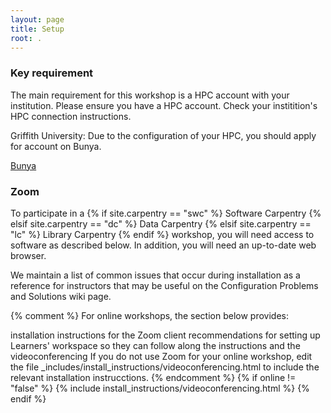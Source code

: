 ```yaml
---
layout: page
title: Setup
root: .
---
```



### Key requirement

The main requirement for this workshop is a HPC account with your institution. Please ensure you have a HPC account. Check your institition's HPC connection instructions.

Griffith University: Due to the configuration of your HPC, you should apply for account on Bunya.

[Bunya](https://rcc.uq.edu.au/bunya)

### Zoom

To participate in a {% if site.carpentry == "swc" %} Software Carpentry {% elsif site.carpentry == "dc" %} Data Carpentry {% elsif site.carpentry == "lc" %} Library Carpentry {% endif %} workshop, you will need access to software as described below. In addition, you will need an up-to-date web browser.

We maintain a list of common issues that occur during installation as a reference for instructors that may be useful on the Configuration Problems and Solutions wiki page.

{% comment %} For online workshops, the section below provides:

installation instructions for the Zoom client
recommendations for setting up Learners' workspace so they can follow along the instructions and the videoconferencing
If you do not use Zoom for your online workshop, edit the file _includes/install_instructions/videoconferencing.html to include the relevant installation instrucctions. {% endcomment %} {% if online != "false" %} {% include install_instructions/videoconferencing.html %} {% endif %}
